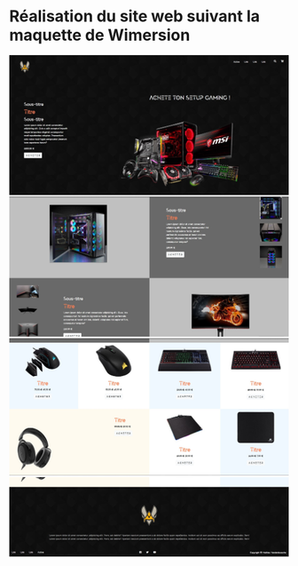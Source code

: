 # Réalisation du site web suivant la maquette de Wimersion
>
![Screen1](img/screen1.jpg)
![Screen2](img/screen2.jpg)
![Screen3](img/screen3.jpg)
![Screen4](img/screen4.jpg)
